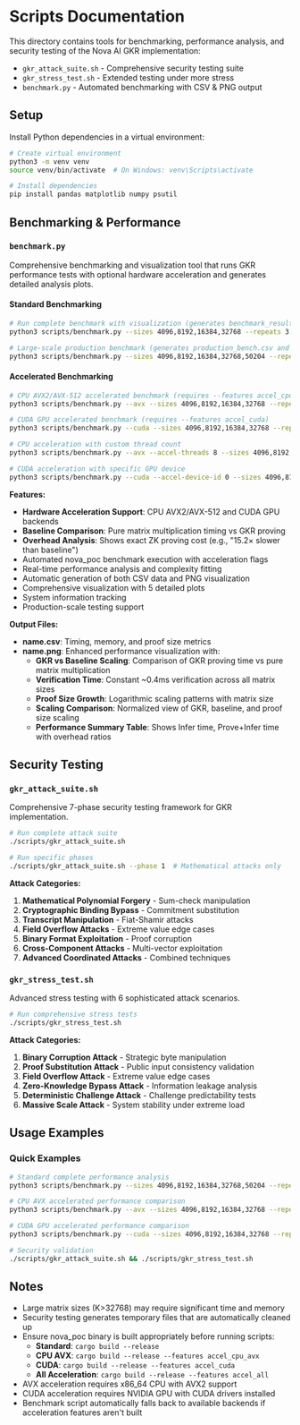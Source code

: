 # Scripts Documentation

This directory contains tools for benchmarking, performance analysis, and security testing of the Nova AI GKR implementation:

- `gkr_attack_suite.sh` - Comprehensive security testing suite
- `gkr_stress_test.sh` - Extended testing under more stress
- `benchmark.py` - Automated benchmarking with CSV & PNG output

## Setup

Install Python dependencies in a virtual environment:

```bash
# Create virtual environment
python3 -m venv venv
source venv/bin/activate  # On Windows: venv\Scripts\activate

# Install dependencies
pip install pandas matplotlib numpy psutil
```

## Benchmarking & Performance

### `benchmark.py`
Comprehensive benchmarking and visualization tool that runs GKR performance tests with optional hardware acceleration and generates detailed analysis plots.

#### Standard Benchmarking
```bash
# Run complete benchmark with visualization (generates benchmark_results.csv and benchmark_results.png)
python3 scripts/benchmark.py --sizes 4096,8192,16384,32768 --repeats 3

# Large-scale production benchmark (generates production_bench.csv and production_bench.png)
python3 scripts/benchmark.py --sizes 4096,8192,16384,32768,50204 --repeats 5 --output production_bench
```

#### Accelerated Benchmarking
```bash
# CPU AVX2/AVX-512 accelerated benchmark (requires --features accel_cpu_avx)
python3 scripts/benchmark.py --avx --sizes 4096,8192,16384,32768 --repeats 3 --output avx_benchmark

# CUDA GPU accelerated benchmark (requires --features accel_cuda)
python3 scripts/benchmark.py --cuda --sizes 4096,8192,16384,32768 --repeats 3 --output cuda_benchmark

# CPU acceleration with custom thread count
python3 scripts/benchmark.py --avx --accel-threads 8 --sizes 4096,8192,16384 --output avx_8threads

# CUDA acceleration with specific GPU device
python3 scripts/benchmark.py --cuda --accel-device-id 0 --sizes 4096,8192,16384 --output cuda_gpu0
```

**Features:**
- **Hardware Acceleration Support**: CPU AVX2/AVX-512 and CUDA GPU backends
- **Baseline Comparison**: Pure matrix multiplication timing vs GKR proving
- **Overhead Analysis**: Shows exact ZK proving cost (e.g., "15.2× slower than baseline")
- Automated nova_poc benchmark execution with acceleration flags
- Real-time performance analysis and complexity fitting
- Automatic generation of both CSV data and PNG visualization
- Comprehensive visualization with 5 detailed plots
- System information tracking
- Production-scale testing support

**Output Files:**
- **name.csv**: Timing, memory, and proof size metrics
- **name.png**: Enhanced performance visualization with:
  - **GKR vs Baseline Scaling**: Comparison of GKR proving time vs pure matrix multiplication
  - **Verification Time**: Constant ~0.4ms verification across all matrix sizes
  - **Proof Size Growth**: Logarithmic scaling patterns with matrix size
  - **Scaling Comparison**: Normalized view of GKR, baseline, and proof size scaling
  - **Performance Summary Table**: Shows Infer time, Prove+Infer time with overhead ratios

## Security Testing

### `gkr_attack_suite.sh`
Comprehensive 7-phase security testing framework for GKR implementation.

```bash
# Run complete attack suite
./scripts/gkr_attack_suite.sh

# Run specific phases
./scripts/gkr_attack_suite.sh --phase 1  # Mathematical attacks only
```

**Attack Categories:**
1. **Mathematical Polynomial Forgery** - Sum-check manipulation
2. **Cryptographic Binding Bypass** - Commitment substitution
3. **Transcript Manipulation** - Fiat-Shamir attacks
4. **Field Overflow Attacks** - Extreme value edge cases
5. **Binary Format Exploitation** - Proof corruption
6. **Cross-Component Attacks** - Multi-vector exploitation
7. **Advanced Coordinated Attacks** - Combined techniques

### `gkr_stress_test.sh`
Advanced stress testing with 6 sophisticated attack scenarios.

```bash
# Run comprehensive stress tests
./scripts/gkr_stress_test.sh
```

**Attack Categories:**
1. **Binary Corruption Attack** - Strategic byte manipulation
2. **Proof Substitution Attack** - Public input consistency validation
3. **Field Overflow Attack** - Extreme value edge cases
4. **Zero-Knowledge Bypass Attack** - Information leakage analysis
5. **Deterministic Challenge Attack** - Challenge predictability tests
6. **Massive Scale Attack** - System stability under extreme load

## Usage Examples

### Quick Examples

```bash
# Standard complete performance analysis
python3 scripts/benchmark.py --sizes 4096,8192,16384,32768,50204 --repeats 5 --output comprehensive_benchmark

# CPU AVX accelerated performance comparison
python3 scripts/benchmark.py --avx --sizes 4096,8192,16384,32768 --repeats 5 --output avx_comparison

# CUDA GPU accelerated performance comparison
python3 scripts/benchmark.py --cuda --sizes 4096,8192,16384,32768 --repeats 5 --output cuda_comparison

# Security validation
./scripts/gkr_attack_suite.sh && ./scripts/gkr_stress_test.sh
```

## Notes

- Large matrix sizes (K>32768) may require significant time and memory
- Security testing generates temporary files that are automatically cleaned up
- Ensure nova_poc binary is built appropriately before running scripts:
  - **Standard**: `cargo build --release`
  - **CPU AVX**: `cargo build --release --features accel_cpu_avx`
  - **CUDA**: `cargo build --release --features accel_cuda`
  - **All Acceleration**: `cargo build --release --features accel_all`
- AVX acceleration requires x86_64 CPU with AVX2 support
- CUDA acceleration requires NVIDIA GPU with CUDA drivers installed
- Benchmark script automatically falls back to available backends if acceleration features aren't built
